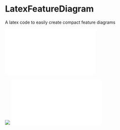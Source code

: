 # LatexFeatureDiagram
A latex code to easily create compact feature diagrams

![main.tex output](FeatureDiagram.pdf)

<image src="FeatureDiagram.pdf"/>

<embed src="FeatureDiagram.pdf" type="application/pdf">
